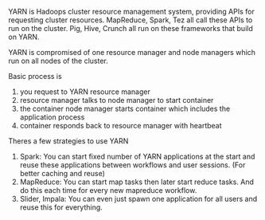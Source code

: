 YARN is Hadoops cluster resource management system, providing APIs for requesting cluster resources. MapReduce, Spark, Tez all call these APIs to run on the cluster. Pig, Hive, Crunch all run on these frameworks that build on YARN.

YARN is compromised of one resource manager and node managers which run on all nodes of the cluster.

Basic process is
1. you request to YARN resource manager
2. resource manager talks to node manager to start container
3. the container node manager starts container which includes the application process
4. container responds back to resource manager with heartbeat

Theres a few strategies to use YARN
1. Spark: You can start fixed number of YARN applications at the start and reuse these applications between workflows and user sessions. (For better caching and reuse)
2. MapReduce: You can start map tasks then later start reduce tasks. And do this each time for every new mapreduce workflow.
3. Slider, Impala: You can even just spawn one application for all users and reuse this for everything.


